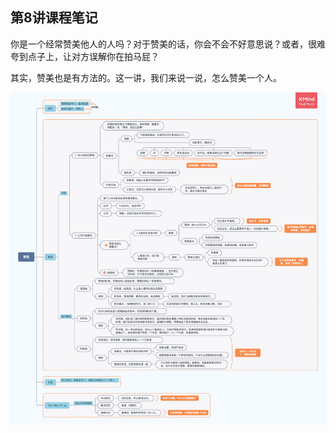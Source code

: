 ## 第8讲课程笔记

你是一个经常赞美他人的人吗？对于赞美的话，你会不会不好意思说？或者，很难夸到点子上，让对方误解你在拍马屁？

其实，赞美也是有方法的。这一讲，我们来说一说，怎么赞美一个人。

<img alt="String in memory" src="img/day09/note.png" class="center">
